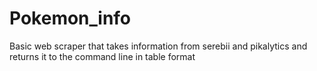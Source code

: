 # Pokemon_info
Basic web scraper that takes information from serebii and pikalytics and returns it to the command line in table format
